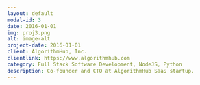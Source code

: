```yaml
---
layout: default
modal-id: 3
date: 2016-01-01
img: proj3.png
alt: image-alt
project-date: 2016-01-01
client: AlgorithmHub, Inc.
clientlink: https://www.algorithmhub.com
category: Full Stack Software Development, NodeJS, Python
description: Co-founder and CTO at AlgorithmHub SaaS startup.
---
```

